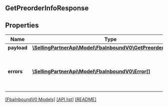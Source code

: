 ## GetPreorderInfoResponse

## Properties

Name | Type | Description | Notes
------------ | ------------- | ------------- | -------------
**payload** | [**\SellingPartnerApi\Model\FbaInboundV0\GetPreorderInfoResult**](GetPreorderInfoResult.md) |  | [optional]
**errors** | [**\SellingPartnerApi\Model\FbaInboundV0\Error[]**](Error.md) | A list of error responses returned when a request is unsuccessful. | [optional]

[[FbaInboundV0 Models]](../) [[API list]](../../Api) [[README]](../../../README.md)
